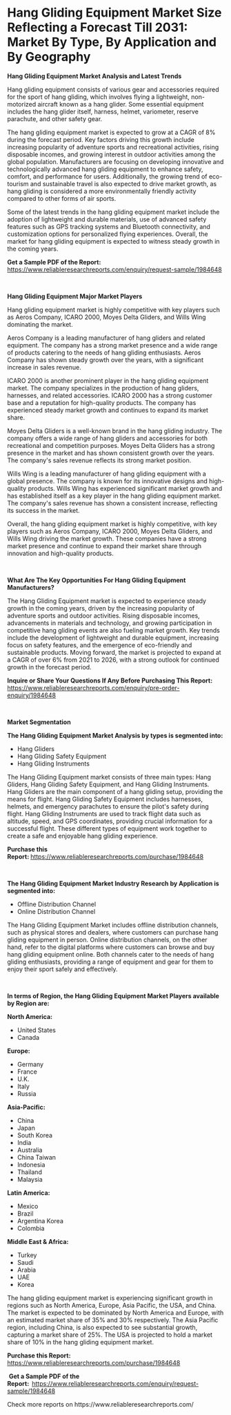 <p><h1>Hang Gliding Equipment Market Size Reflecting a Forecast Till 2031: Market By Type, By Application and By Geography</h1></p><p><strong>Hang Gliding Equipment Market Analysis and Latest Trends</strong></p>
<p><p>Hang gliding equipment consists of various gear and accessories required for the sport of hang gliding, which involves flying a lightweight, non-motorized aircraft known as a hang glider. Some essential equipment includes the hang glider itself, harness, helmet, variometer, reserve parachute, and other safety gear.</p><p>The hang gliding equipment market is expected to grow at a CAGR of 8% during the forecast period. Key factors driving this growth include increasing popularity of adventure sports and recreational activities, rising disposable incomes, and growing interest in outdoor activities among the global population. Manufacturers are focusing on developing innovative and technologically advanced hang gliding equipment to enhance safety, comfort, and performance for users. Additionally, the growing trend of eco-tourism and sustainable travel is also expected to drive market growth, as hang gliding is considered a more environmentally friendly activity compared to other forms of air sports.</p><p>Some of the latest trends in the hang gliding equipment market include the adoption of lightweight and durable materials, use of advanced safety features such as GPS tracking systems and Bluetooth connectivity, and customization options for personalized flying experiences. Overall, the market for hang gliding equipment is expected to witness steady growth in the coming years.</p></p>
<p><strong>Get a Sample PDF of the Report:&nbsp;</strong> <a href="https://www.reliableresearchreports.com/enquiry/request-sample/1984648">https://www.reliableresearchreports.com/enquiry/request-sample/1984648</a></p>
<p>&nbsp;</p>
<p><strong>Hang Gliding Equipment Major Market Players</strong></p>
<p><p>Hang gliding equipment market is highly competitive with key players such as Aeros Company, ICARO 2000, Moyes Delta Gliders, and Wills Wing dominating the market. </p><p>Aeros Company is a leading manufacturer of hang gliders and related equipment. The company has a strong market presence and a wide range of products catering to the needs of hang gliding enthusiasts. Aeros Company has shown steady growth over the years, with a significant increase in sales revenue.</p><p>ICARO 2000 is another prominent player in the hang gliding equipment market. The company specializes in the production of hang gliders, harnesses, and related accessories. ICARO 2000 has a strong customer base and a reputation for high-quality products. The company has experienced steady market growth and continues to expand its market share.</p><p>Moyes Delta Gliders is a well-known brand in the hang gliding industry. The company offers a wide range of hang gliders and accessories for both recreational and competition purposes. Moyes Delta Gliders has a strong presence in the market and has shown consistent growth over the years. The company's sales revenue reflects its strong market position.</p><p>Wills Wing is a leading manufacturer of hang gliding equipment with a global presence. The company is known for its innovative designs and high-quality products. Wills Wing has experienced significant market growth and has established itself as a key player in the hang gliding equipment market. The company's sales revenue has shown a consistent increase, reflecting its success in the market.</p><p>Overall, the hang gliding equipment market is highly competitive, with key players such as Aeros Company, ICARO 2000, Moyes Delta Gliders, and Wills Wing driving the market growth. These companies have a strong market presence and continue to expand their market share through innovation and high-quality products.</p></p>
<p>&nbsp;</p>
<p><strong>What Are The Key Opportunities For Hang Gliding Equipment Manufacturers?</strong></p>
<p><p>The Hang Gliding Equipment market is expected to experience steady growth in the coming years, driven by the increasing popularity of adventure sports and outdoor activities. Rising disposable incomes, advancements in materials and technology, and growing participation in competitive hang gliding events are also fueling market growth. Key trends include the development of lightweight and durable equipment, increasing focus on safety features, and the emergence of eco-friendly and sustainable products. Moving forward, the market is projected to expand at a CAGR of over 6% from 2021 to 2026, with a strong outlook for continued growth in the forecast period.</p></p>
<p><strong>Inquire or Share Your Questions If Any Before Purchasing This Report:</strong> <a href="https://www.reliableresearchreports.com/enquiry/pre-order-enquiry/1984648">https://www.reliableresearchreports.com/enquiry/pre-order-enquiry/1984648</a></p>
<p>&nbsp;</p>
<p><strong>Market Segmentation</strong></p>
<p><strong>The Hang Gliding Equipment Market Analysis by types is segmented into:</strong></p>
<p><ul><li>Hang Gliders</li><li>Hang Gliding Safety Equipment</li><li>Hang Gliding Instruments</li></ul></p>
<p><p>The Hang Gliding Equipment market consists of three main types: Hang Gliders, Hang Gliding Safety Equipment, and Hang Gliding Instruments. Hang Gliders are the main component of a hang gliding setup, providing the means for flight. Hang Gliding Safety Equipment includes harnesses, helmets, and emergency parachutes to ensure the pilot's safety during flight. Hang Gliding Instruments are used to track flight data such as altitude, speed, and GPS coordinates, providing crucial information for a successful flight. These different types of equipment work together to create a safe and enjoyable hang gliding experience.</p></p>
<p><strong>Purchase this Report:&nbsp;</strong><a href="https://www.reliableresearchreports.com/purchase/1984648">https://www.reliableresearchreports.com/purchase/1984648</a></p>
<p>&nbsp;</p>
<p><strong>The Hang Gliding Equipment Market Industry Research by Application is segmented into:</strong></p>
<p><ul><li>Offline Distribution Channel</li><li>Online Distribution Channel</li></ul></p>
<p><p>The Hang Gliding Equipment Market includes offline distribution channels, such as physical stores and dealers, where customers can purchase hang gliding equipment in person. Online distribution channels, on the other hand, refer to the digital platforms where customers can browse and buy hang gliding equipment online. Both channels cater to the needs of hang gliding enthusiasts, providing a range of equipment and gear for them to enjoy their sport safely and effectively.</p></p>
<p>&nbsp;</p>
<p><strong>In terms of Region, the Hang Gliding Equipment Market Players available by Region are:</strong></p>
<p>
    <p> <strong> North America: </strong>
        <ul>
            <li>United States</li>
            <li>Canada</li>
        </ul>
        </p> 
    <p> <strong> Europe: </strong>
        <ul>
            <li>Germany</li>
            <li>France</li>
            <li>U.K.</li>
            <li>Italy</li>
            <li>Russia</li>
        </ul>
        </p> 
    <p> <strong> Asia-Pacific: </strong>
        <ul>
            <li>China</li>
            <li>Japan</li>
            <li>South Korea</li>
            <li>India</li>
            <li>Australia</li>
            <li>China Taiwan</li>
            <li>Indonesia</li>
            <li>Thailand</li>
            <li>Malaysia</li>
        </ul>
        </p> 
    <p> <strong> Latin America: </strong>
        <ul>
            <li>Mexico</li>
            <li>Brazil</li>
            <li>Argentina Korea</li>
            <li>Colombia</li>
        </ul>
        </p> 
    <p> <strong> Middle East & Africa: </strong>
        <ul>
            <li>Turkey</li>
            <li>Saudi</li>
            <li>Arabia</li>
            <li>UAE</li>
            <li>Korea</li>
        </ul>
    </p>
    </p>
<p><p>The hang gliding equipment market is experiencing significant growth in regions such as North America, Europe, Asia Pacific, the USA, and China. The market is expected to be dominated by North America and Europe, with an estimated market share of 35% and 30% respectively. The Asia Pacific region, including China, is also expected to see substantial growth, capturing a market share of 25%. The USA is projected to hold a market share of 10% in the hang gliding equipment market.</p></p>
<p><strong>Purchase this Report: </strong><a href="https://www.reliableresearchreports.com/purchase/1984648">https://www.reliableresearchreports.com/purchase/1984648</a></p>
<p>&nbsp;<strong>Get a Sample PDF of the Report:&nbsp;&nbsp;</strong><a href="https://www.reliableresearchreports.com/enquiry/request-sample/1984648">https://www.reliableresearchreports.com/enquiry/request-sample/1984648</a></p>
<p><strong></strong></p>
<p>Check more reports on https://www.reliableresearchreports.com/</p>